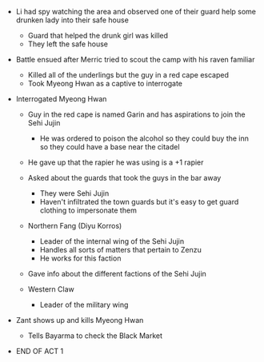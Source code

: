 - Li had spy watching the area and observed one of their guard help some drunken lady into their safe house
    
    - Guard that helped the drunk girl was killed
    - They left the safe house
- Battle ensued after Merric tried to scout the camp with his raven familiar
    
    - Killed all of the underlings but the guy in a red cape escaped
    - Took Myeong Hwan as a captive to interrogate
- Interrogated Myeong Hwan
    
    - Guy in the red cape is named Garin and has aspirations to join the Sehi Jujin
        
        - He was ordered to poison the alcohol so they could buy the inn so they could have a base near the citadel
    - He gave up that the rapier he was using is a +1 rapier
    - Asked about the guards that took the guys in the bar away
        
        - They were Sehi Jujin
        - Haven't infiltrated the town guards but it's easy to get guard clothing to impersonate them
    - Northern Fang (Diyu Korros)
        
        - Leader of the internal wing of the Sehi Jujin
        - Handles all sorts of matters that pertain to Zenzu
        - He works for this faction
    - Gave info about the different factions of the Sehi Jujin
    - Western Claw
        
        - Leader of the military wing
- Zant shows up and kills Myeong Hwan
    
    - Tells Bayarma to check the Black Market
- END OF ACT 1